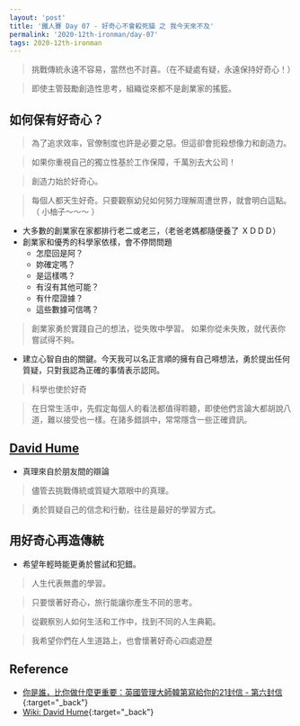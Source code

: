 ```yaml
---
layout: 'post'
title: '鐵人賽 Day 07 - 好奇心不會殺死貓 之 我今天來不及'
permalink: '2020-12th-ironman/day-07'
tags: 2020-12th-ironman 
---
```


> 挑戰傳統永遠不容易，當然也不討喜。（在不疑處有疑，永遠保持好奇心！）

> 即使主管鼓勵創造性思考，組織從來都不是創業家的搖籃。

## 如何保有好奇心？

> 為了追求效率，官僚制度也許是必要之惡。但這卻會扼殺想像力和創造力。

> 如果你重視自己的獨立性基於工作保障，千萬別去大公司！

> 創造力始於好奇心。

> 每個人都天生好奇。只要觀察幼兒如何努力理解周遭世界，就會明白這點。（ 小柚子～～～ ）

- 大多數的創業家在家都排行老二或老三，（老爸老媽都隨便養了 ＸＤＤＤ）
- 創業家和優秀的科學家依樣，會不停問問題
   - 怎麼回是阿？
   - 妳確定嗎？
   - 是這樣嗎？
   - 有沒有其他可能？
   - 有什麼證據？
   - 這些數據可信嗎？

> 創業家勇於實踐自己的想法，從失敗中學習。
> 如果你從未失敗，就代表你嘗試得不夠。

- 建立心智自由的關鍵。今天我可以名正言順的擁有自己嘚想法，勇於提出任何質疑，只對我認為正確的事情表示認同。

> 科學也使於好奇


> 在日常生活中，先假定每個人的看法都值得聆聽，即使他們言論大都胡說八道，難以接受也一樣。在諸多錯誤中，常常隱含一些正確資訊。    


## [David Hume](https://en.wikipedia.org/wiki/David_Hume)

- 真理來自於朋友間的辯論

> 儘管去挑戰傳統或質疑大眾眼中的真理。

> 勇於質疑自己的信念和行動，往往是最好的學習方式。

## 用好奇心再造傳統

- 希望年輕時能更勇於嘗試和犯錯。

> 人生代表無盡的學習。

> 只要懷著好奇心，旅行能讓你產生不同的思考。

> 從觀察別人如何生活和工作中，找到不同的人生典範。

> 我希望你們在人生道路上，也會懷著好奇心四處遊歷

## Reference 


- [你是誰，比你做什麼更重要：英國管理大師韓第寫給你的21封信 - 第六封信](https://www.books.com.tw/products/0010862692){:target="_back"}
- [Wiki: David Hume]((https://en.wikipedia.org/wiki/David_Hume)){:target="_back"}